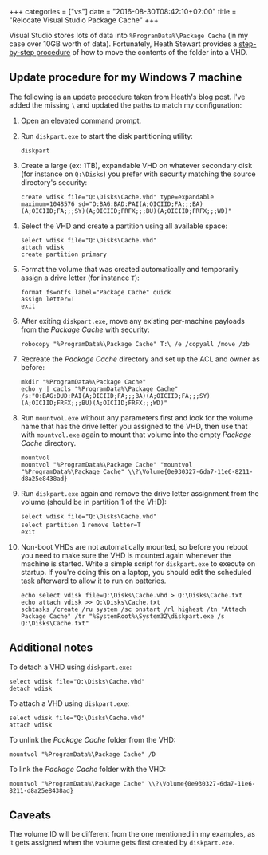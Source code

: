 +++
categories = ["vs"]
date = "2016-08-30T08:42:10+02:00"
title = "Relocate Visual Studio Package Cache"
+++

Visual Studio stores lots of data into `%ProgramData%\Package Cache` (in my case
over 10GB worth of data). Fortunately, Heath Stewart provides a [step-by-step
procedure](https://blogs.msdn.microsoft.com/heaths/2014/02/11/how-to-relocate-the-package-cache/)
of how to move the contents of the folder into a VHD.

## Update procedure for my Windows 7 machine

The following is an update procedure taken from Heath's blog post. I've
added the missing `\` and updated the paths to match my configuration:

1. Open an elevated command prompt.
2. Run `diskpart.exe` to start the disk partitioning utility:

    `diskpart`

3. Create a large (ex: 1TB), expandable VHD on whatever secondary
   disk (for instance on `Q:\Disks`) you prefer with security matching
   the source directory's security:

    `create vdisk file="Q:\Disks\Cache.vhd" type=expandable maximum=1048576 sd="O:BAG:BAD:PAI(A;OICIID;FA;;;BA)(A;OICIID;FA;;;SY)(A;OICIID;FRFX;;;BU)(A;OICIID;FRFX;;;WD)"`

4. Select the VHD and create a partition using all available space:

    `select vdisk file="Q:\Disks\Cache.vhd"`  
    `attach vdisk`  
    `create partition primary`

5. Format the volume that was created automatically and temporarily assign a
   drive letter (for instance `T`):

    `format fs=ntfs label="Package Cache" quick`  
    `assign letter=T`  
    `exit`

6. After exiting `diskpart.exe`, move any existing per-machine payloads from the
   _Package Cache_ with security: 

    `robocopy "%ProgramData%\Package Cache" T:\ /e /copyall /move /zb`

7. Recreate the _Package Cache_ directory and set up the ACL and owner as before: 

    `mkdir "%ProgramData%\Package Cache"`  
    `echo y | cacls "%ProgramData%\Package Cache" /s:"O:BAG:DUD:PAI(A;OICIID;FA;;;BA)(A;OICIID;FA;;;SY)(A;OICIID;FRFX;;;BU)(A;OICIID;FRFX;;;WD)"`

8. Run `mountvol.exe` without any parameters first and look for the volume name
   that has the drive letter you assigned to the VHD, then use that with `mountvol.exe`
   again to mount that volume into the empty _Package Cache_ directory.

    `mountvol`   
    `mountvol "%ProgramData%\Package Cache" "mountvol "%ProgramData%\Package Cache" \\?\Volume{0e930327-6da7-11e6-8211-d8a25e8438ad}`

9. Run `diskpart.exe` again and remove the drive letter assignment from the volume
   (should be in partition 1 of the VHD):

    `select vdisk file="Q:\Disks\Cache.vhd"`  
    `select partition 1` 
    `remove letter=T`  
    `exit`

10. Non-boot VHDs are not automatically mounted, so before you reboot you need to make
    sure the VHD is mounted again whenever the machine is started. Write a simple script
    for `diskpart.exe` to execute on startup. If you're doing this on a laptop, you
    should edit the scheduled task afterward to allow it to run on batteries.

    `echo select vdisk file=Q:\Disks\Cache.vhd > Q:\Disks\Cache.txt`   
    `echo attach vdisk >> Q:\Disks\Cache.txt`   
    `schtasks /create /ru system /sc onstart /rl highest /tn "Attach Package Cache" /tr "%SystemRoot%\System32\diskpart.exe /s Q:\Disks\Cache.txt"`

## Additional notes

To detach a VHD using `diskpart.exe`:

```
select vdisk file="Q:\Disks\Cache.vhd"
detach vdisk
```

To attach a VHD using `diskpart.exe`:

```
select vdisk file="Q:\Disks\Cache.vhd"
attach vdisk
```

To unlink the _Package Cache_ folder from the VHD:

```
mountvol "%ProgramData%\Package Cache" /D
```

To link the _Package Cache_ folder with the VHD:

```
mountvol "%ProgramData%\Package Cache" \\?\Volume{0e930327-6da7-11e6-8211-d8a25e8438ad}
```

## Caveats

The volume ID will be different from the one mentioned in my examples, as
it gets assigned when the volume gets first created by `diskpart.exe`.
